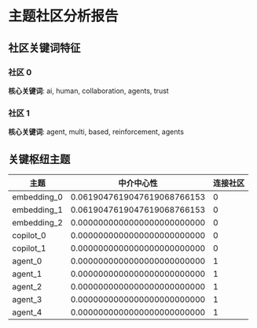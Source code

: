 # 主题社区分析报告

## 社区关键词特征
### 社区 0
**核心关键词**: ai, human, collaboration, agents, trust

### 社区 1
**核心关键词**: agent, multi, based, reinforcement, agents

## 关键枢纽主题
| 主题 | 中介中心性 | 连接社区 |
|------|------------|----------|
| embedding_0 | 0.0619047619047619068766153 | 0 |
| embedding_1 | 0.0619047619047619068766153 | 0 |
| embedding_2 | 0.0000000000000000000000000 | 0 |
| copilot_0 | 0.0000000000000000000000000 | 0 |
| copilot_1 | 0.0000000000000000000000000 | 0 |
| agent_0 | 0.0000000000000000000000000 | 1 |
| agent_1 | 0.0000000000000000000000000 | 1 |
| agent_2 | 0.0000000000000000000000000 | 1 |
| agent_3 | 0.0000000000000000000000000 | 1 |
| agent_4 | 0.0000000000000000000000000 | 1 |
